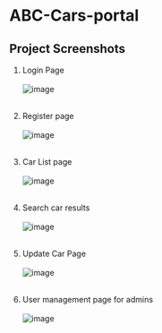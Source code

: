 # ABC-Cars-portal

<h2>Project Screenshots</h2>

1. Login Page <br><br>
![image](https://user-images.githubusercontent.com/55873742/136842859-4cdfcda5-e560-417c-8e78-3d10825fd14e.png)<br><br>

2. Register page <br><br>
![image](https://user-images.githubusercontent.com/55873742/136842986-7e565ec3-5bff-4d7e-a321-a98f89e5ec61.png)<br><br>

3. Car List page <br><br>
![image](https://user-images.githubusercontent.com/55873742/136843078-3d16e1ad-d0e3-46d9-ac8b-b5df64777048.png)<br><br>

4. Search car results <br> <br>
![image](https://user-images.githubusercontent.com/55873742/136843362-95e4ece2-b6e5-40db-a220-e4fc0dec5966.png)<br><br>

5. Update Car Page <br><br>
![image](https://user-images.githubusercontent.com/55873742/136843555-c77e67ec-ab58-40d3-983e-0b19305951d1.png)<br><br>

6. User management page for admins <br><br>
![image](https://user-images.githubusercontent.com/55873742/136849475-59604eb8-01b2-4333-827f-bee373b5a4ec.png) <br><br>
 

